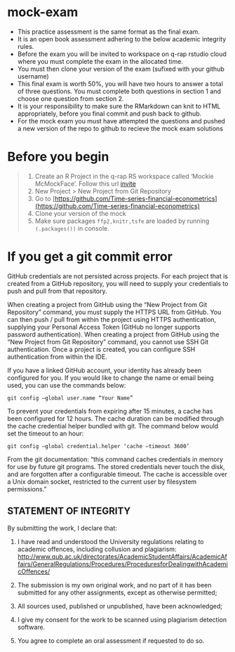 # mock-exam
- This practice assessment is the same format as the final exam.
- It is an open book assessment adhering to the below academic integrity rules.
- Before the exam you will be invited to workspace on q-rap rstudio cloud where you must complete the exam in the allocated time.
- You must then clone your version of the exam (sufixed with your github username)
- This final exam is worth 50%, you will have two hours to answer a total of three questions. You must complete both questions in section 1 and choose one question from section 2.
- It is your responsibility to make sure the RMarkdown can knit to HTML appropriately, before you final commit and push back to github.
- For the mock exam you must have attempted the questions and pushed a new version of the repo to github to recieve the mock exam solutions


# Before you begin

>1. Create an R Project in the q-rap RS workspace called ‘Mockie McMockFace’. Follow this url [invite](https://sso.rstudio.cloud/q-rap?redirect=https%3A%2F%2Frstudio.cloud%2Fspaces%2F231405%2Fjoin%3Faccess_code%3D0ntLcVUJQ_orMd5eha1oL93Fac8RRrAhgBzT3_rQ)
>2. New Project > New Project from Git Repository
>3. Go to [https://github.com/Time-series-financial-econometrics](https://github.com/Time-series-financial-econometrics)
>4. Clone your version of the mock
>5. Make sure packages `ffp2,knitr,tsfe` are loaded by running `(.packages())` in console.


# If you get a git commit error

GitHub credentials are not persisted across projects. For each project that is created from a GitHub repository, you will need to supply your credentials to push and pull from that repository.

When creating a project from GitHub using the “New Project from Git Repository” command, you must supply the HTTPS URL from GitHub. You can then push / pull from within the project using HTTPS authentication, supplying your Personal Access Token (GitHub no longer supports password authentication). When creating a project from GitHub using the “New Project from Git Repository” command, you cannot use SSH Git authentication. Once a project is created, you can configure SSH authentication from within the IDE.

If you have a linked GitHub account, your identity has already been configured for you. If you would like to change the name or email being used, you can use the commands below:

```git config —global user.email “you@example.com”
git config —global user.name “Your Name”
```
To prevent your credentials from expiring after 15 minutes, a cache has been configured for 12 hours. The cache duration can be modified through the cache credential helper bundled with git. The command below would set the timeout to an hour:

`git config —global credential.helper ‘cache —timeout 3600’`

From the git documentation: “this command caches credentials in memory for use by future git programs. The stored credentials never touch the disk, and are forgotten after a configurable timeout. The cache is accessible over a Unix domain socket, restricted to the current user by filesystem permissions.”


## STATEMENT OF INTEGRITY
By submitting the work, I declare that:

1. I have read and understood the University regulations relating to academic offences, including collusion and plagiarism: http://www.qub.ac.uk/directorates/AcademicStudentAffairs/AcademicAffairs/GeneralRegulations/Procedures/ProceduresforDealingwithAcademicOffences/

2. The submission is my own original work, and no part of it has been submitted for any other assignments, except as otherwise permitted;

4. All sources used, published or unpublished, have been acknowledged;

5. I give my consent for the work to be scanned using plagiarism detection software.

6. You agree to complete an oral assessment if requested to do so.
